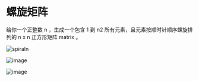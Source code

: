 # 螺旋矩阵

给你一个正整数 n ，生成一个包含 1 到 n2 所有元素，且元素按顺时针顺序螺旋排列的 n x n 正方形矩阵 matrix 。

![spiraln](https://user-images.githubusercontent.com/62336966/111573572-bfcbd800-87e5-11eb-9e89-3a042e359b7b.jpg)

![image](https://user-images.githubusercontent.com/62336966/111573800-281ab980-87e6-11eb-8968-c5d28518b549.png)

![image](https://user-images.githubusercontent.com/62336966/111575299-0111b700-87e9-11eb-99b0-830e8b389db7.png)
